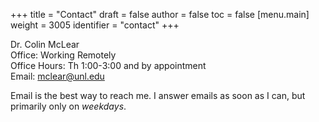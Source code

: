 +++
title = "Contact"
draft = false
author = false
toc = false
[menu.main]
  weight = 3005
  identifier = "contact"
+++

Dr. Colin McLear<br />
Office: Working Remotely<br />
Office Hours: Th 1:00-3:00 and by appointment<br />
Email: [mclear@unl.edu](mailto:mclear@unl.edu)

Email is the best way to reach me. I answer emails as soon as I can, but
primarily only on _weekdays_.
